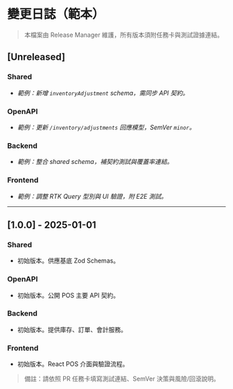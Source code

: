 ﻿# 變更日誌（範本）

> 本檔案由 Release Manager 維護，所有版本須附任務卡與測試證據連結。

## [Unreleased]

### Shared
- _範例：新增 `inventoryAdjustment` schema，需同步 API 契約。_

### OpenAPI
- _範例：更新 `/inventory/adjustments` 回應模型，SemVer `minor`。_

### Backend
- _範例：整合 shared schema，補契約測試與覆蓋率連結。_

### Frontend
- _範例：調整 RTK Query 型別與 UI 驗證，附 E2E 測試。_

---

## [1.0.0] - 2025-01-01

### Shared
- 初始版本。供應基底 Zod Schemas。

### OpenAPI
- 初始版本。公開 POS 主要 API 契約。

### Backend
- 初始版本。提供庫存、訂單、會計服務。

### Frontend
- 初始版本。React POS 介面與驗證流程。

> 備註：請依照 PR 任務卡填寫測試連結、SemVer 決策與風險/回滾說明。
